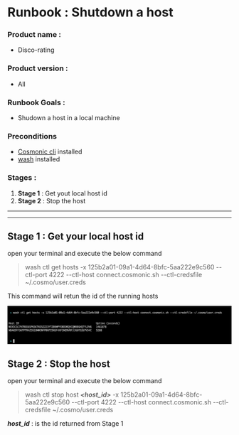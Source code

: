 # Runbook : Shutdown a host
### Product name : 
- Disco-rating

### Product version :
-  All

### Runbook Goals :
- Shudown a host in a local machine 
### Preconditions
- [Cosmonic cli](https://cosmonic.com/docs/user_guide/cosmo_cli) installed
- [wash](https://wasmcloud.com/docs/installation?os=mac) installed
### Stages :
1. **Stage 1** : Get yout local host id
2. **Stage 2** : Stop the host



***
***





## Stage 1 : Get your local host id

open your terminal and execute the below command

> wash ctl get hosts -x 125b2a01-09a1-4d64-8bfc-5aa222e9c560 --ctl-port 4222 --ctl-host connect.cosmonic.sh --ctl-credsfile ~/.cosmo/user.creds


This command will retun the id of the running hosts

![example!](img/06_10_00.jpg)



## Stage 2 : Stop the host

open your terminal and execute the below command

> wash ctl stop host ***<host_id>*** -x 125b2a01-09a1-4d64-8bfc-5aa222e9c560 --ctl-port 4222 --ctl-host connect.cosmonic.sh --ctl-credsfile ~/.cosmo/user.creds

***host_id*** : is the id returned from Stage 1 